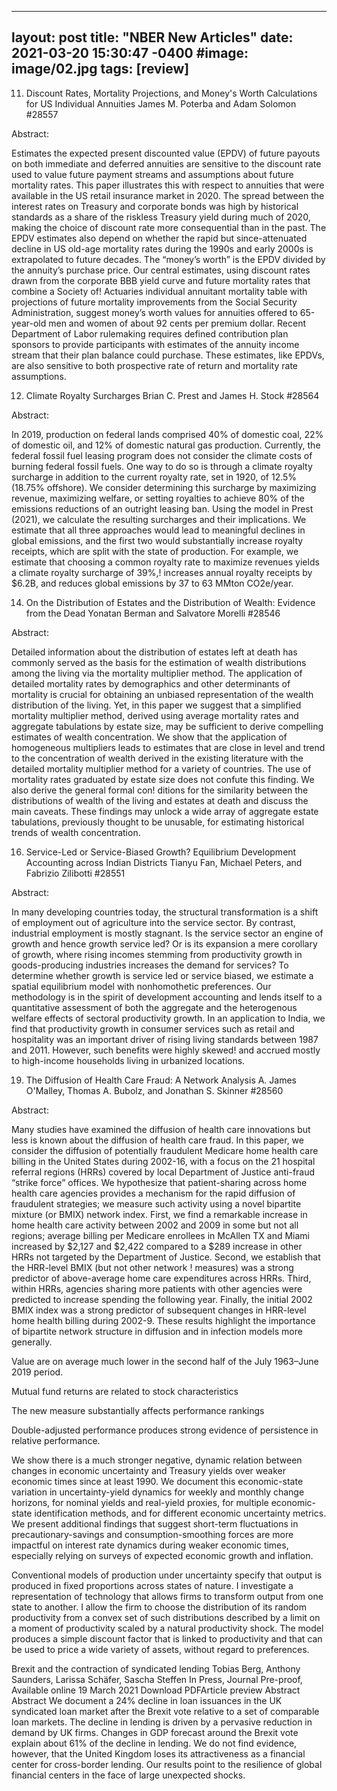 
---
layout: post
title:  "NBER New Articles"
date:   2021-03-20 15:30:47 -0400
#image:  image/02.jpg
tags:   [review]
---

11.	Discount Rates, Mortality Projections, and Money's Worth Calculations for US Individual Annuities
James M. Poterba and Adam Solomon #28557 

Abstract:

Estimates the expected present discounted value (EPDV) of future payouts on both immediate and deferred annuities are sensitive to the discount rate used to value future payment streams and assumptions about future mortality rates. This paper illustrates this with respect to annuities that were available in the US retail insurance market in 2020. The spread between the interest rates on Treasury and corporate bonds was high by historical standards as a share of the riskless Treasury yield during much of 2020, making the choice of discount rate more consequential than in the past. The EPDV estimates also depend on whether the rapid but since-attenuated decline in US old-age mortality rates during the 1990s and early 2000s is extrapolated to future decades. The “money’s worth” is the EPDV divided by the annuity’s purchase price. Our central estimates, using discount rates drawn from the corporate BBB yield curve and future mortality rates that combine a Society of! Actuaries individual annuitant mortality table with projections of future mortality improvements from the Social Security Administration, suggest money’s worth values for annuities offered to 65-year-old men and women of about 92 cents per premium dollar. Recent Department of Labor rulemaking requires defined contribution plan sponsors to provide participants with estimates of the annuity income stream that their plan balance could purchase. These estimates, like EPDVs, are also sensitive to both prospective rate of return and mortality rate assumptions. 

12.	Climate Royalty Surcharges
Brian C. Prest and James H. Stock #28564 

Abstract:

In 2019, production on federal lands comprised 40% of domestic coal, 22% of domestic oil, and 12% of domestic natural gas production. Currently, the federal fossil fuel leasing program does not consider the climate costs of burning federal fossil fuels. One way to do so is through a climate royalty surcharge in addition to the current royalty rate, set in 1920, of 12.5% (18.75% offshore). We consider determining this surcharge by maximizing revenue, maximizing welfare, or setting royalties to achieve 80% of the emissions reductions of an outright leasing ban. Using the model in Prest (2021), we calculate the resulting surcharges and their implications. We estimate that all three approaches would lead to meaningful declines in global emissions, and the first two would substantially increase royalty receipts, which are split with the state of production. For example, we estimate that choosing a common royalty rate to maximize revenues yields a climate royalty surcharge of 39%,! increases annual royalty receipts by $6.2B, and reduces global emissions by 37 to 63 MMton CO2e/year. 



14.	On the Distribution of Estates and the Distribution of Wealth: Evidence from the Dead
Yonatan Berman and Salvatore Morelli #28546 

Abstract:

Detailed information about the distribution of estates left at death has commonly served as the basis for the estimation of wealth distributions among the living via the mortality multiplier method. The application of detailed mortality rates by demographics and other determinants of mortality is crucial for obtaining an unbiased representation of the wealth distribution of the living. Yet, in this paper we suggest that a simplified mortality multiplier method, derived using average mortality rates and aggregate tabulations by estate size, may be sufficient to derive compelling estimates of wealth concentration. We show that the application of homogeneous multipliers leads to estimates that are close in level and trend to the concentration of wealth derived in the existing literature with the detailed mortality multiplier method for a variety of countries. The use of mortality rates graduated by estate size does not confute this finding. We also derive the general formal con! ditions for the similarity between the distributions of wealth of the living and estates at death and discuss the main caveats. These findings may unlock a wide array of aggregate estate tabulations, previously thought to be unusable, for estimating historical trends of wealth concentration. 


16.	Service-Led or Service-Biased Growth? Equilibrium Development Accounting across Indian Districts
Tianyu Fan, Michael Peters, and Fabrizio Zilibotti #28551 

Abstract:

In many developing countries today, the structural transformation is a shift of employment out of agriculture into the service sector. By contrast, industrial employment is mostly stagnant. Is the service sector an engine of growth and hence growth service led? Or is its expansion a mere corollary of growth, where rising incomes stemming from productivity growth in goods-producing industries increases the demand for services? To determine whether growth is service led or service biased, we estimate a spatial equilibrium model with nonhomothetic preferences. Our methodology is in the spirit of development accounting and lends itself to a quantitative assessment of both the aggregate and the heterogenous welfare effects of sectoral productivity growth. In an application to India, we find that productivity growth in consumer services such as retail and hospitality was an important driver of rising living standards between 1987 and 2011. However, such benefits were highly skewed! and accrued mostly to high-income households living in urbanized locations. 





19.	The Diffusion of Health Care Fraud: A Network Analysis
A. James O'Malley, Thomas A. Bubolz, and Jonathan S. Skinner #28560 

Abstract:

Many studies have examined the diffusion of health care innovations but less is known about the diffusion of health care fraud. In this paper, we consider the diffusion of potentially fraudulent Medicare home health care billing in the United States during 2002-16, with a focus on the 21 hospital referral regions (HRRs) covered by local Department of Justice anti-fraud “strike force” offices. We hypothesize that patient-sharing across home health care agencies provides a mechanism for the rapid diffusion of fraudulent strategies; we measure such activity using a novel bipartite mixture (or BMIX) network index. First, we find a remarkable increase in home health care activity between 2002 and 2009 in some but not all regions; average billing per Medicare enrollees in McAllen TX and Miami increased by $2,127 and $2,422 compared to a $289 increase in other HRRs not targeted by the Department of Justice. Second, we establish that the HRR-level BMIX (but not other network ! measures) was a strong predictor of above-average home care expenditures across HRRs. Third, within HRRs, agencies sharing more patients with other agencies were predicted to increase spending the following year. Finally, the initial 2002 BMIX index was a strong predictor of subsequent changes in HRR-level home health billing during 2002-9. These results highlight the importance of bipartite network structure in diffusion and in infection models more generally. 



Value are on average much lower in the second half of the July 1963–June 2019 period. 


Mutual fund returns are  related to stock characteristics 

The new measure substantially affects performance rankings

Double-adjusted performance produces strong evidence of persistence in relative performance.

We show there is a much stronger negative, dynamic relation between changes in economic uncertainty and Treasury yields over weaker economic times since at least 1990. We document this economic-state variation in uncertainty-yield dynamics for weekly and monthly change horizons, for nominal yields and real-yield proxies, for multiple economic-state identification methods, and for different economic uncertainty metrics. We present additional findings that suggest short-term fluctuations in precautionary-savings and consumption-smoothing forces are more impactful on interest rate dynamics during weaker economic times, especially relying on surveys of expected economic growth and inflation.


Conventional models of production under uncertainty specify that output is produced in fixed proportions across states of nature. I investigate a representation of technology that allows firms to transform output from one state to another. I allow the firm to choose the distribution of its random productivity from a convex set of such distributions described by a limit on a moment of productivity scaled by a natural productivity shock. The model produces a simple discount factor that is linked to productivity and that can be used to price a wide variety of assets, without regard to preferences.


Brexit and the contraction of syndicated lending
Tobias Berg, Anthony Saunders, Larissa Schäfer, Sascha Steffen
In Press, Journal Pre-proof, Available online 19 March 2021
Download PDFArticle preview
Abstract
Abstract
We document a 24% decline in loan issuances in the UK syndicated loan market after the Brexit vote relative to a set of comparable loan markets. The decline in lending is driven by a pervasive reduction in demand by UK firms. Changes in GDP forecast around the Brexit vote explain about 61% of the decline in lending. We do not find evidence, however, that the United Kingdom loses its attractiveness as a financial center for cross-border lending. Our results point to the resilience of global financial centers in the face of large unexpected shocks.